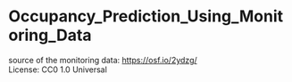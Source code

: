 # Occupancy_Prediction_Using_Monitoring_Data

source of the monitoring data: https://osf.io/2ydzg/ <br>
License: CC0 1.0 Universal 
